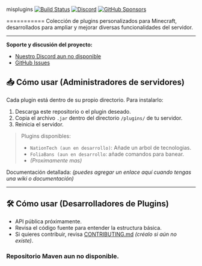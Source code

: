 misplugins [![Build Status](https://img.shields.io/github/actions/workflow/status/Santiago22022/misplugins/build.yml?branch=main)](https://github.com/Santiago22022/misplugins/actions)
[![Discord](https://img.shields.io/discord/123456789012345678.svg?label=&logo=discord&logoColor=ffffff&color=7389D8&labelColor=6A7EC2)](https://discord.gg/tulink)
[![GitHub Sponsors](https://img.shields.io/github/sponsors/Santiago22022?label=GitHub%20Sponsors)](https://github.com/sponsors/Santiago22022)

===========
Colección de plugins personalizados para Minecraft, desarrollados para ampliar y mejorar diversas funcionalidades del servidor.

---

**Soporte y discusión del proyecto:**
- [Nuestro Discord aun no disponible]()
- [GitHub Issues](https://github.com/Santiago22022/misplugins/issues)

## 📥 Cómo usar (Administradores de servidores)

Cada plugin está dentro de su propio directorio. Para instalarlo:

1. Descarga este repositorio o el plugin deseado.
2. Copia el archivo `.jar` dentro del directorio `/plugins/` de tu servidor.
3. Reinicia el servidor.

> Plugins disponibles:
> - `NationTech (aun en desarrollo)`: Añade un arbol de tecnologias.
> - `FoliaBans (aun en desarrollo`: añade comandos para banear.
> - *(Proximamente mas)*

Documentación detallada: *(puedes agregar un enlace aquí cuando tengas una wiki o documentación)*

---

## 🛠 Cómo usar (Desarrolladores de Plugins)

- API pública próximamente.
- Revisa el código fuente para entender la estructura básica.
- Si quieres contribuir, revisa [CONTRIBUTING.md](CONTRIBUTING.md) *(créalo si aún no existe)*.

### Repositorio Maven aun no disponible.
